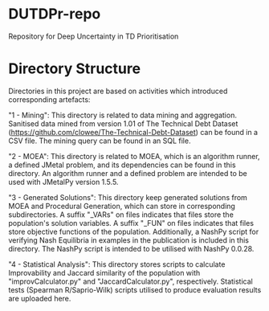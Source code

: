 # DUTDPr-repo
Repository for Deep Uncertainty in TD Prioritisation

# Directory Structure

Directories in this project are based on activities which introduced corresponding artefacts:

"1 - Mining": This directory is related to data mining and aggregation. Sanitised data mined from version 1.01 of The Technical Debt Dataset (https://github.com/clowee/The-Technical-Debt-Dataset) can be found in a CSV file. The mining query can be found in an SQL file.

"2 - MOEA": This directory is related to MOEA, which is an algorithm runner, a defined JMetal problem, and its dependencies can be found in this directory. An algorithm runner and a defined problem are intended to be used with JMetalPy version 1.5.5.

"3 - Generated Solutions": This directory keep generated solutions from MOEA and Procedural Generation, which can store in corresponding subdirectories. A suffix "_VARs" on files indicates that files store the population's solution variables. A suffix "_FUN" on files indicates that files store objective functions of the population. Additionally, a NashPy script for verifying Nash Equilibria in examples in the publication is included in this directory. The NashPy script is intended to be utilised with NashPy 0.0.28.

"4 - Statistical Analysis": This directory stores scripts to calculate Improvability and Jaccard similarity of the population with "improvCalculator.py" and "JaccardCalculator.py", respectively. Statistical tests (Spearman R/Saprio-Wilk) scripts utilised to produce evaluation results are uploaded here. 
